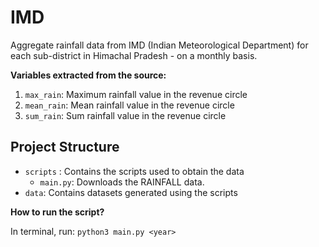 # IMD
Aggregate rainfall data from IMD (Indian Meteorological Department) for each sub-district in Himachal Pradesh - on a monthly basis.

**Variables extracted from the source:** 
1. `max_rain`: Maximum rainfall value in the revenue circle
2. `mean_rain`: Mean rainfall value in the revenue circle
3. `sum_rain`: Sum rainfall value in the revenue circle

## Project Structure

-   `scripts` : Contains the scripts used to obtain the data
    -   `main.py`: Downloads the RAINFALL data.
-   `data`: Contains datasets generated using the scripts

**How to run the script?**

In terminal, run:
`python3 main.py <year>`
